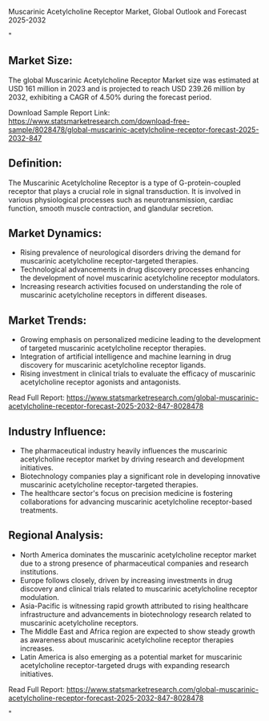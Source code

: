 Muscarinic Acetylcholine Receptor Market, Global Outlook and Forecast 2025-2032

"<h2>Market Size:</h2>
<p>The global Muscarinic Acetylcholine Receptor Market size was estimated at USD 161 million in 2023 and is projected to reach USD 239.26 million by 2032, exhibiting a CAGR of 4.50% during the forecast period.</p>
<p>Download Sample Report Link: <a href='https://www.statsmarketresearch.com/download-free-sample/8028478/global-muscarinic-acetylcholine-receptor-forecast-2025-2032-847'>https://www.statsmarketresearch.com/download-free-sample/8028478/global-muscarinic-acetylcholine-receptor-forecast-2025-2032-847</a> </p>


<h2>Definition:</h2>
<p>The Muscarinic Acetylcholine Receptor is a type of G-protein-coupled receptor that plays a crucial role in signal transduction. It is involved in various physiological processes such as neurotransmission, cardiac function, smooth muscle contraction, and glandular secretion.</p>


<h2>Market Dynamics:</h2>
<ul>
    <li>Rising prevalence of neurological disorders driving the demand for muscarinic acetylcholine receptor-targeted therapies.</li>
    <li>Technological advancements in drug discovery processes enhancing the development of novel muscarinic acetylcholine receptor modulators.</li>
    <li>Increasing research activities focused on understanding the role of muscarinic acetylcholine receptors in different diseases.</li>
</ul>


<h2>Market Trends:</h2>
<ul>
    <li>Growing emphasis on personalized medicine leading to the development of targeted muscarinic acetylcholine receptor therapies.</li>
    <li>Integration of artificial intelligence and machine learning in drug discovery for muscarinic acetylcholine receptor ligands.</li>
    <li>Rising investment in clinical trials to evaluate the efficacy of muscarinic acetylcholine receptor agonists and antagonists.</li>
</ul>
<p>Read Full Report: <a href='https://www.statsmarketresearch.com/global-muscarinic-acetylcholine-receptor-forecast-2025-2032-847-8028478'>https://www.statsmarketresearch.com/global-muscarinic-acetylcholine-receptor-forecast-2025-2032-847-8028478</a></p>


<h2>Industry Influence:</h2>
<ul>
    <li>The pharmaceutical industry heavily influences the muscarinic acetylcholine receptor market by driving research and development initiatives.</li>
    <li>Biotechnology companies play a significant role in developing innovative muscarinic acetylcholine receptor-targeted therapies.</li>
    <li>The healthcare sector's focus on precision medicine is fostering collaborations for advancing muscarinic acetylcholine receptor-based treatments.</li>
</ul>


<h2>Regional Analysis:</h2>
<ul>
    <li>North America dominates the muscarinic acetylcholine receptor market due to a strong presence of pharmaceutical companies and research institutions.</li>
    <li>Europe follows closely, driven by increasing investments in drug discovery and clinical trials related to muscarinic acetylcholine receptor modulation.</li>
    <li>Asia-Pacific is witnessing rapid growth attributed to rising healthcare infrastructure and advancements in biotechnology research related to muscarinic acetylcholine receptors.</li>
    <li>The Middle East and Africa region are expected to show steady growth as awareness about muscarinic acetylcholine receptor therapies increases.</li>
    <li>Latin America is also emerging as a potential market for muscarinic acetylcholine receptor-targeted drugs with expanding research initiatives.</li>
</ul>
<p>Read Full Report: <a href='https://www.statsmarketresearch.com/global-muscarinic-acetylcholine-receptor-forecast-2025-2032-847-8028478'>https://www.statsmarketresearch.com/global-muscarinic-acetylcholine-receptor-forecast-2025-2032-847-8028478</a></p>"
